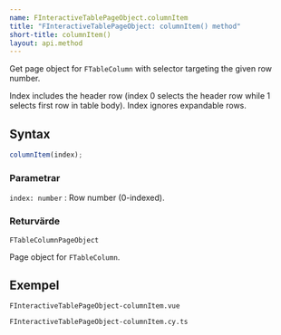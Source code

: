 ```yaml
---
name: FInteractiveTablePageObject.columnItem
title: "FInteractiveTablePageObject: columnItem() method"
short-title: columnItem()
layout: api.method
---
```


Get page object for `FTableColumn` with selector targeting the given row number.

Index includes the header row (index 0 selects the header row while 1 selects first row in table body). Index ignores expandable rows.

## Syntax

```ts nocompile nolint
columnItem(index);
```

### Parametrar

`index: number`
: Row number (0-indexed).

### Returvärde

`FTableColumnPageObject`

Page object for `FTableColumn`.

## Exempel

```import static
FInteractiveTablePageObject-columnItem.vue
```

```import
FInteractiveTablePageObject-columnItem.cy.ts
```
